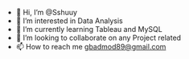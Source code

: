 - 👋 Hi, I’m @Sshuuy
- 👀 I’m interested in Data Analysis 
- 🌱 I’m currently learning Tableau and MySQL
- 💞️ I’m looking to collaborate on any Project related 
- 📫 How to reach me gbadmod89@gmail.com

<!---
Sshuuy/Sshuuy is a ✨ special ✨ repository because its `README.md` (this file) appears on your GitHub profile.
You can click the Preview link to take a look at your changes.
--->
